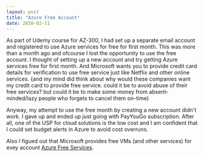 ```yaml
---
layout: post
title: "Azure Free Account"
date: 2020-02-11
---
```


As part of Udemy course for AZ-300, I had set up a separate email account and registered to use Azure services for free for first month. This was more than a month ago and ofcourse I lost the opportunity to use the free account. I thought of setting up a new account and try getting Azure services free for first month. And Microsoft wants you to provide credit card details for verification to use free service just like Netflix and other online services. {and my mind did think about why would these companies want my credit card to provide free service. could it be to avoid abuse of their free services? but could it be to make some money from absent-minded/lazy people who forgets to cancel them on-time)

Anyway, my attempt to use the free month by creating a new account didn't work. I gave up and ended up just going with PayYouGo subscription. After all, one of the USP for cloud solutions is the low cost and I am confident that I could set budget alerts in Azure to avoid cost overruns.

Also I figued out that Microsoft provides free VMs (and other services) for evey account [Azure Free Services](https://docs.microsoft.com/en-us/azure/cost-management-billing/manage/create-free-services). 
